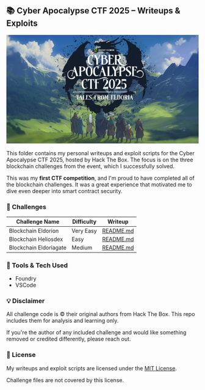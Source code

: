 ## 📚 Cyber Apocalypse CTF 2025 – Writeups & Exploits

![image](img/EventBanner.jpg)

This folder contains my personal writeups and exploit scripts for the Cyber Apocalypse CTF 2025, hosted by Hack The Box. The focus is on the three blockchain challenges from the event, which I successfully solved.

This was my **first CTF competition**, and I'm proud to have completed all of the blockchain challenges. It was a great experience that motivated me to dive even deeper into smart contract security.

### 🧩 Challenges

| Challenge Name           | Difficulty | Writeup |
|--------------------------|------------|---------|
| Blockchain Eldorion      | Very Easy  | [README.md](./blockchain-eldorion/README.md) |
| Blockchain Heliosdex     | Easy       | [README.md](./blockchain-heliosdex/README.md) |
| Blockchain Eldoriagate   | Medium     | [README.md](./blockchain-eldoriagate/README.md) |

### 🧰 Tools & Tech Used

- Foundry
- VSCode

### 💡 Disclaimer

All challenge code is © their original authors from Hack The Box. This repo includes them for analysis and learning only.

If you're the author of any included challenge and would like something removed or credited differently, please reach out.

### 🔐 License

My writeups and exploit scripts are licensed under the [MIT License](../LICENSE).  

Challenge files are not covered by this license.
